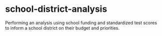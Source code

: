 # school-district-analysis
Performing an analysis using school funding and standardized test scores to inform a school district on their budget and priorities.

